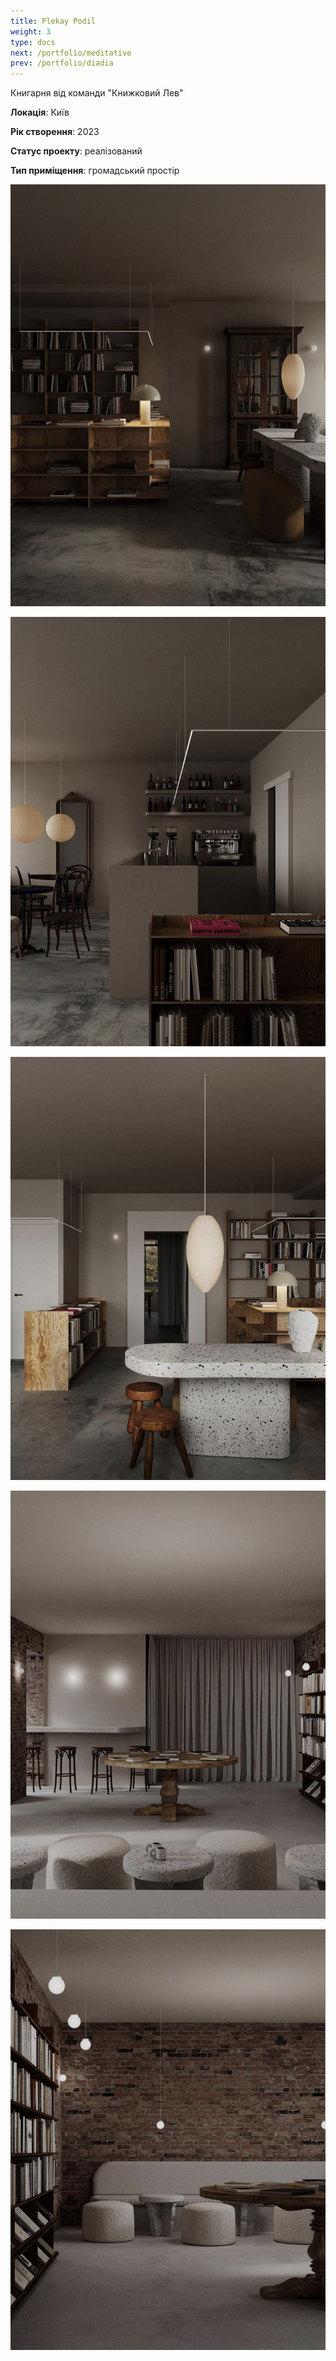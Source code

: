 ```yaml
---
title: Plekay Podil
weight: 3
type: docs
next: /portfolio/meditative
prev: /portfolio/diadia
---
```

Книгарня від команди "Книжковий Лев"

**Локація**: Київ

**Рік створення**: 2023

**Статус проекту**: реалізований

**Тип приміщення**: громадський простір

![1](plekay1.jpg)

![2](plekay2.jpg)

![3](plekay3.jpg)

![4](plekay4.jpg)

![5](plekay5.jpg)